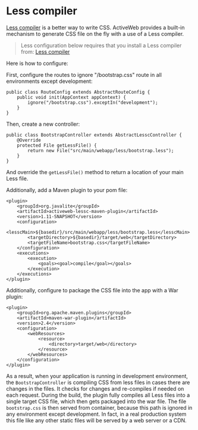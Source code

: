 # Less compiler

[Less compiler](http://lesscss.org/) is a better way to write CSS. ActiveWeb provides a built-in mechanism to generate
CSS file on the fly with a use of a Less compiler.

> Less configuration below requires that you install a Less compiler from: [Less compiler](http://lesscss.org/)


Here is how to configure:

First, configure the routes to ignore "/bootstrap.css" route in all environments except development:

~~~~ {.java}
public class RouteConfig extends AbstractRouteConfig {
    public void init(AppContext appContext) {
        ignore("/bootstrap.css").exceptIn("development");
    }
}
~~~~


Then, create a new controller:

~~~~ {.java}
public class BootstrapController extends AbstractLesscController {
    @Override
    protected File getLessFile() {
        return new File("src/main/webapp/less/bootstrap.less");
    }
}
~~~~

And override the `getLessFile()` method to return a location of your main Less file.

Additionally, add a Maven plugin to your pom file:

~~~~ {.xml}
<plugin>
    <groupId>org.javalite</groupId>
    <artifactId>activeweb-lessc-maven-plugin</artifactId>
    <version>1.11-SNAPSHOT</version>
    <configuration>
        <lesscMain>${basedir}/src/main/webapp/less/bootstrap.less</lesscMain>
        <targetDirectory>${basedir}/target/web</targetDirectory>
        <targetFileName>bootstrap.css</targetFileName>
    </configuration>
    <executions>
        <execution>
            <goals><goal>compile</goal></goals>
        </execution>
    </executions>
</plugin>
~~~~

Additionally, configure to package the CSS file into the app with a War plugin:

~~~~ {.xml}
<plugin>
    <groupId>org.apache.maven.plugins</groupId>
    <artifactId>maven-war-plugin</artifactId>
    <version>2.4</version>
    <configuration>
        <webResources>
            <resource>
                <directory>target/web</directory>
            </resource>
        </webResources>
    </configuration>
</plugin>
~~~~ 

As a result, when your application is running in development environment, the `BootstrapController` is compiling CSS
from less files in cases there are changes in the files. It checks for changes and re-compiles if needed on each request.
During the build, the plugin fully compiles all Less files into a single target CSS file, which then gets packaged
into the war file. The file `bootstrap.css` is then served from container, because this path is ignored in any
environment except development. In fact, in a real production system this file like any other static files will
be served by a web server or a CDN.




